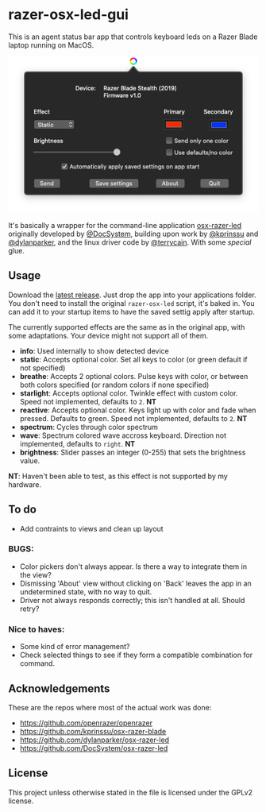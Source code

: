# razer-osx-led-gui

This is an agent status bar app that controls keyboard leds on a Razer Blade laptop running on MacOS.

![screenshot.png](screenshot.png?raw=true "Razer-OSX-LED-GUI")

It's basically a wrapper for the command-line application [osx-razer-led](https://github.com/DocSystem/osx-razer-led) originally developed by [@DocSystem](https://github.com/DocSystem), building upon work by [@kprinssu](https://github.com/kprinssu) and [@dylanparker](https://github.com/dylanparker), and the linux driver code by [@terrycain](https://github.com/terrycain). With some _special_ glue.

## Usage
Download the [latest release](https://github.com/Reven/razer-osx-led-gui/releases/latest/download/Razer-OSX-LED.GUI.zip). Just drop the app into your applications folder. You don't need to install the original `razer-osx-led` script, it's baked in. You can add it to your startup items to have the saved settig apply after startup.

The currently supported effects are the same as in the original app, with some adaptations. Your device might not support all of them.

* __info__: Used internally to show detected device
* __static__: Accepts optional color. Set all keys to color (or green default if not specified)
* __breathe__: Accepts 2 optional colors. Pulse keys with color, or between both colors specified (or random colors if none specified)
* __starlight__: Accepts optional color. Twinkle effect with custom color. Speed not implemented, defaults to `2`. __NT__
* __reactive__: Accepts optional color. Keys light up with color and fade when pressed. Defaults to green. Speed not implemented, defaults to `2`. __NT__
* __spectrum__: Cycles through color spectrum
* __wave__: Spectrum colored wave accross keyboard. Direction not implemented, defaults to `right`. __NT__
* __brightness__: Slider passes an integer (0-255) that sets the brightness value.

__NT__: Haven't been able to test, as this effect is not supported by my hardware.

## To do
* Add contraints to views and clean up layout

### BUGS:
* Color pickers don't always appear. Is there a way to integrate them in the view?
* Dismissing 'About' view without clicking on 'Back' leaves the app in an undetermined state, with no way to quit.
* Driver not always responds correctly; this isn't handled at all. Should retry?

### Nice to haves:
* Some kind of error management?
* Check selected things to see if they form a compatible combination for command.

## Acknowledgements
These are the repos where most of the actual work was done:
* https://github.com/openrazer/openrazer
* https://github.com/kprinssu/osx-razer-blade
* https://github.com/dylanparker/osx-razer-led
* https://github.com/DocSystem/osx-razer-led

## License
This project unless otherwise stated in the file is licensed under the GPLv2 license.
